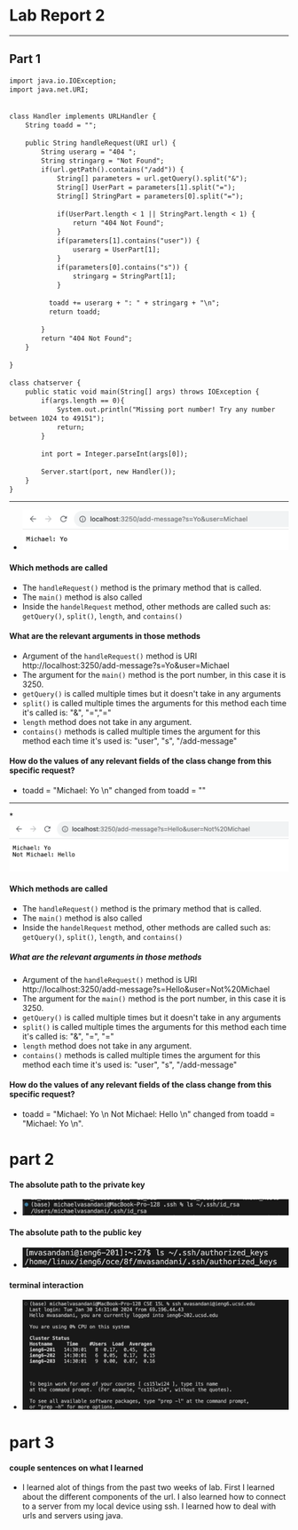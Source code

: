 # Lab Report 2
---
## Part 1

```
import java.io.IOException;
import java.net.URI;


class Handler implements URLHandler {
    String toadd = "";
    
    public String handleRequest(URI url) {
        String userarg = "404 ";
        String stringarg = "Not Found";
        if(url.getPath().contains("/add")) {
            String[] parameters = url.getQuery().split("&");
            String[] UserPart = parameters[1].split("=");
            String[] StringPart = parameters[0].split("=");
        
            if(UserPart.length < 1 || StringPart.length < 1) {
                return "404 Not Found";
            }
            if(parameters[1].contains("user")) {
                userarg = UserPart[1];
            }
            if(parameters[0].contains("s")) {
                stringarg = StringPart[1];
            }
                
          toadd += userarg + ": " + stringarg + "\n";
          return toadd;
        
        }
        return "404 Not Found";
    }

}

class chatserver {
    public static void main(String[] args) throws IOException {
        if(args.length == 0){
            System.out.println("Missing port number! Try any number between 1024 to 49151");
            return;
        }

        int port = Integer.parseInt(args[0]);

        Server.start(port, new Handler());
    }
}
```
---
* ![Image](CSE15lLabScreenshot1.png)
#### Which methods are called
* The `handleRequest()` method is the primary method that is called.
* The `main()` method is also called
* Inside the `handelRequest` method, other methods are called such as: `getQuery()`, `split()`, `length`, and `contains()`

#### What are the relevant arguments in those methods
* Argument of the `handleRequest()` method is URI http://localhost:3250/add-message?s=Yo&user=Michael
* The argument for the `main()` method is the port number, in this case it is 3250.
* `getQuery()` is called multiple times but it doesn't take in any arguments
* `split()` is called multiple times the arguments for this method each time it's called is: "&", "=","="
* `length` method does not take in any argument.
* `contains()` methods is called multiple times the argument for this method each time it's used is: "user", "s", "/add-message"

#### How do the values of any relevant fields of the class change from this specific request? 
* toadd = "Michael: Yo \n" changed from toadd =  ""
---
*![Image](CSE15lLabScreenshot2.png)
#### Which methods are called
* The `handleRequest()` method is the primary method that is called.
* The `main()` method is also called
* Inside the `handelRequest` method, other methods are called such as: `getQuery()`, `split()`, `length`, and `contains()`

##### What are the relevant arguments in those methods
* Argument of the `handleRequest()` method is URI http://localhost:3250/add-message?s=Hello&user=Not%20Michael
* The argument for the `main()` method is the port number, in this case it is 3250.
* `getQuery()` is called multiple times but it doesn't take in any arguments
* `split()` is called multiple times the arguments for this method each time it's called is: "&", "=", "="
* `length` method does not take in any argument.
* `contains()` methods is called multiple times the argument for this method each time it's used is: "user", "s", "/add-message"
#### How do the values of any relevant fields of the class change from this specific request? 
* toadd = "Michael: Yo \n Not Michael: Hello \n" changed from toadd =  "Michael: Yo \n".

# part 2
#### The absolute path to the private key
* ![Image](privatekey.png)

#### The absolute path to the public key
* ![Image](publickey.png)

#### terminal interaction
* ![Image](terminalinteraction.png)

# part 3
#### couple sentences on what I learned
* I learned alot of things from the past two weeks of lab. First I learned about the different components of the url. I also learned how to connect to a server from my local device using ssh. I learned how to deal with urls and servers using java. 
